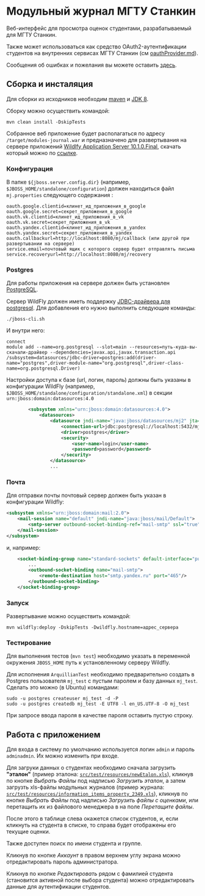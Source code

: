 # Модульный журнал МГТУ Станкин #

Веб-интерфейс для просмотра оценок студентами, разрабатываемый для МГТУ Станкин.

Также может использоваться как средство OAuth2-аутентификации студентов на внутренних сервисах МГТУ Станкин 
(см [oauthProvider.md](oauthProvider.md)).

Сообщения об ошибках и пожелания вы можете оставить [здесь](https://github.com/stankin/mj/issues).

## Сборка и инсталяция ##

Для сборки из исходников необходим [maven](http://maven.apache.org/) и [JDK 8](http://www.oracle.com/technetwork/java/javase/downloads/jdk8-downloads-2133151.html).

Сборку можно осуществить командой:
```text
mvn clean install -DskipTests
```

Собранное веб приложение будет располагаться по адресу `/target/modules-journal.war` и предназначено для развертывания на сервере приложений [Wildlfy Application Server 10.1.0.Final](http://wildfly.org/), скачать который можно по [ссылке](http://download.jboss.org/wildfly/10.1.0.Final/wildfly-10.1.0.Final.zip).

### Конфигурация

В папке `${jboss.server.config.dir}` (например, `$JBOSS_HOME/standalone/configuration`) должен находиться файл `mj.properties` следующего содержания :

```properties
oauth.google.clientid=клинет_ид_приложения_в_google
oauth.google.secret=секрет_приложения_в_google
oauth.vk.clientid=клинет_ид_приложения_в_vk
oauth.vk.secret=секрет_приложения_в_vk
oauth.yandex.clientid=клинет_ид_приложения_в_yandex
oauth.yandex.secret=секрет_приложения_в_yandex
oauth.callbackurl=http://localhost:8080/mj/callback (или другой при развертывании на сервере)
service.email=почтовый ящик с которого сервер будет отправлять письма
service.recoveryurl=http://localhost:8080/mj/recovery
```


### Postgres

Для работы приложения на сервере должен быть установлен [PostgreSQL](https://www.postgresql.org/).

Сервер WildFly должен иметь поддержку [JDBC-драйвера для postgresql](https://jdbc.postgresql.org/download/postgresql-42.0.0.jar). Для добавления его нужно выполнить следующие команды:

    ./jboss-cli.sh 
    
И внутри него:

    connect
    module add --name=org.postgresql --slot=main --resources=путь-куда-вы-скачали-драйвер --dependencies=javax.api,javax.transaction.api
    /subsystem=datasources/jdbc-driver=postgres:add(driver-name="postgres",driver-module-name="org.postgresql",driver-class-name=org.postgresql.Driver)

Настройки доступа к базе (url, логин, пароль) должны быть указаны в конфигурации WildFly
 (например, `$JBOSS_HOME/standalone/configuration/standalone.xml`) в секции `urn:jboss:domain:datasources:4.0`

```xml
        <subsystem xmlns="urn:jboss:domain:datasources:4.0">
            <datasources>
                <datasource jndi-name="java:jboss/datasources/mj2" jta="false" pool-name="mj-pg-datasource" enabled="true" use-java-context="true">
                    <connection-url>jdbc:postgresql://localhost:5432/mj</connection-url>
                    <driver>postgres</driver>
                    <security>
                        <user-name>login</user-name>
                        <password>password</password>
                    </security>
                </datasource>
                ...
```

### Почта

Для отправки почты почтовый сервер должен быть указан в конфигурации Wildfly:

```xml
<subsystem xmlns="urn:jboss:domain:mail:2.0">
    <mail-session name="default" jndi-name="java:jboss/mail/Default">
        <smtp-server outbound-socket-binding-ref="mail-smtp" ssl="true" username="..." password="..."/>
    </mail-session>
</subsystem>
```
и, например:
```xml
    <socket-binding-group name="standard-sockets" default-interface="public" port-offset="${jboss.socket.binding.port-offset:0}">
        ...
        <outbound-socket-binding name="mail-smtp">
            <remote-destination host="smtp.yandex.ru" port="465"/>
        </outbound-socket-binding>
    </socket-binding-group>
```


### Запуск

Развертывание можно осуществить командой:
```text
mvn wildfly:deploy -DskipTests -Dwildfly.hostname=адрес_сервера
```


### Тестирование ###

Для выполнения тестов (`mvn test`) необходимо указать в переменной окружения `JBOSS_HOME` путь к установленному серверу Wildfly.

Для исполнения `ArquillianTest` необходимо предварительно создать в Postgres пользователя `mj_test` с пустым паролем и базу данных `mj_test`.
Сделать это можно (в Ubuntu) командами:

    sudo -u postgres createuser mj_test -d -P
    sudo -u postgres createdb mj_test -E UTF8 -l en_US.UTF-8 -O mj_test

При запросе ввода пароля в качестве пароля оставить пустую строку.


## Работа с приложением ##

Для входа в систему по умолчанию используется логин `admin` и пароль `adminadmin`. Их можно изменить при входе.

Для загруки данных о студентах необходимо сначала загрузить **"эталон"** (пример эталона:     [`src/test/resources/newEtalon.xls`](src/test/resources/newEtalon.xls)), кликнув по кнопке *Выбрать Файлы* под надписью *Загрузить эталон*, а затем загрузть xls-файлы модульных журналов (пример журнала: [`src/test/resources/information_items_property_2349.xls`](src/test/resources/information_items_property_2349.xls)), кликнув по кнопке *Выбрать Файлы* под надписью *Загрузить файлы с оценками*, или перетащить их из файлового менеджера в на поле *Перетащите файлы*.

После этого в таблице слева окажется список студентов, и, если кликнуть на студента в списке, то справа будет отображены его текущие оценки.

Также доступен поиск по имени студента и группе.

Кликнув по кнопке *Аккаунт* в правом верхнем углу экрана можно отредактировать пароль администратора.

Кликнув по кнопке *Редактировать* рядом с фамилией студента (становится активной после выбора студента) можно отредактировать данные для аутентификации студентов.
